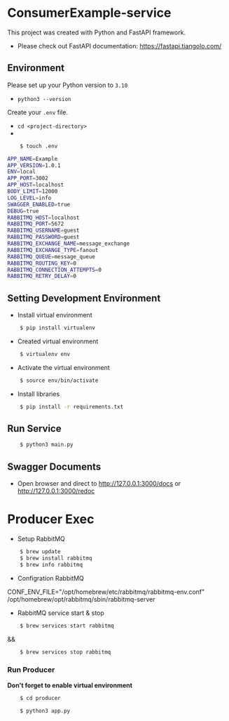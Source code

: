 # ConsumerExample-service
This project was created with Python and FastAPI framework.

- Please check out FastAPI documentation: https://fastapi.tiangolo.com/

## Environment

Please set up your Python version to `3.10`

- `
python3 --version
`

Create your `.env` file.

- `cd <project-directory>`
- 
```bash
    $ touch .env
```

```bash
APP_NAME=Example
APP_VERSION=1.0.1
ENV=local
APP_PORT=3002
APP_HOST=localhost
BODY_LIMIT=12000
LOG_LEVEL=info
SWAGGER_ENABLED=true
DEBUG=true
RABBITMQ_HOST=localhost
RABBITMQ_PORT=5672
RABBITMQ_USERNAME=guest
RABBITMQ_PASSWORD=guest
RABBITMQ_EXCHANGE_NAME=message_exchange
RABBITMQ_EXCHANGE_TYPE=fanout
RABBITMQ_QUEUE=message_queue
RABBITMQ_ROUTING_KEY=0
RABBITMQ_CONNECTION_ATTEMPTS=0
RABBITMQ_RETRY_DELAY=0
```

## Setting Development Environment

- Install virtual environment
```bash
    $ pip install virtualenv
```

- Created virtual environment
```bash
    $ virtualenv env
```

- Activate the virtual environment
```bash
    $ source env/bin/activate
```

- Install libraries
```bash
    $ pip install -r requirements.txt
```

## Run Service

```bash
    $ python3 main.py
```

## Swagger Documents

* Open browser and direct to http://127.0.0.1:3000/docs or http://127.0.0.1:3000/redoc 

# Producer Exec

- Setup RabbitMQ

```bash
    $ brew update
    $ brew install rabbitmq
    $ brew info rabbitmq
```

- Configration RabbitMQ

CONF_ENV_FILE="/opt/homebrew/etc/rabbitmq/rabbitmq-env.conf" /opt/homebrew/opt/rabbitmq/sbin/rabbitmq-server

- RabbitMQ service start & stop

```bash
    $ brew services start rabbitmq
```
&&
```bash
    $ brew services stop rabbitmq
```
### Run Producer

**Don't forget to enable virtual environment**

```bash
    $ cd producer
```

```bash
    $ python3 app.py
```